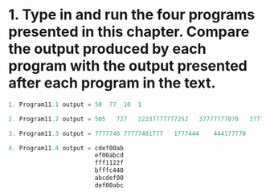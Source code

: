 # 1. Type in and run the four programs presented in this chapter. Compare the output produced by each program with the output presented after each program in the text.
```C
1. Program11.1 output = 50  77  10  1

2. Program11.2 output = 505   727   22237777777252   37777777070   377777776550   20   727527   725727   505w1 = 707, w2 = 525

3. Program11.3 output = 7777740 77777401777   1777444    444177770

4. Program11.4 output = cdef00ab
                        ef00abcd
                        fff1122f
                        bfffc448
                        abcdef00
                        def00abc
```